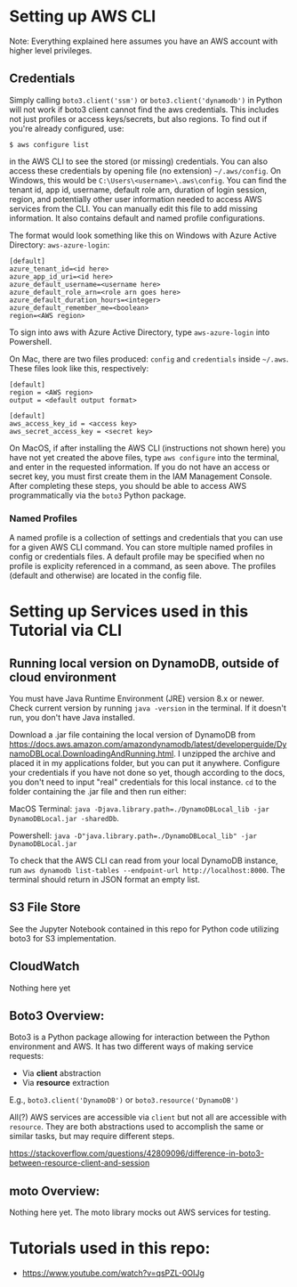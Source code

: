 # Setting up AWS CLI

Note: Everything explained here assumes you have an AWS account with higher level privileges.

## Credentials
Simply calling `boto3.client('ssm')` or `boto3.client('dynamodb')` in Python will not work if boto3 client cannot find the aws credentials. This includes not just profiles or access keys/secrets, but also regions. To find out if you're already configured, use:
```
$ aws configure list
```
in the AWS CLI to see the stored (or missing) credentials. You can also access these credentials by opening file (no extension) `~/.aws/config`. On Windows, this would be `C:\Users\<username>\.aws\config`. You can find the tenant id, app id, username, default role arn, duration of login session, region, and potentially other user information needed to access AWS services from the CLI. You can manually edit this file to add missing information. It also contains default and named profile configurations.

The format would look something like this on Windows with Azure Active Directory: `aws-azure-login`:
```
[default]
azure_tenant_id=<id here>
azure_app_id_uri=<id here>
azure_default_username=<username here>
azure_default_role_arn=<role arn goes here>
azure_default_duration_hours=<integer>
azure_default_remember_me=<boolean>
region=<AWS region>
```

To sign into aws with Azure Active Directory, type `aws-azure-login` into Powershell.

On Mac, there are two files produced: `config` and `credentials` inside `~/.aws`. These files look like this, respectively:
```
[default]
region = <AWS region>
output = <default output format>
```
```
[default]
aws_access_key_id = <access key>
aws_secret_access_key = <secret key>
```

On MacOS, if after installing the AWS CLI (instructions not shown here) you have not yet created the above files, type `aws configure` into the terminal, and enter in the requested information. If you do not have an access or secret key, you must first create them in the IAM Management Console. After completing these steps, you should be able to access AWS programmatically via the `boto3` Python package.

### Named Profiles
A named profile is a collection of settings and credentials that you can use for a given AWS CLI command. You can store multiple named profiles in config or credentials files. A default profile may be specified when no profile is explicity referenced in a command, as seen above. The profiles (default and otherwise) are located in the config file.


# Setting up Services used in this Tutorial via CLI

## Running local version on DynamoDB, outside of cloud environment
You must have Java Runtime Environment (JRE) version 8.x or newer. Check current version by running `java -version` in the terminal. If it doesn't run, you don't have Java installed.


Download a .jar file containing the local version of DynamoDB from https://docs.aws.amazon.com/amazondynamodb/latest/developerguide/DynamoDBLocal.DownloadingAndRunning.html. I unzipped the archive and placed it in my applications folder, but you can put it anywhere. Configure your credentials if you have not done so yet, though according to the docs, you don't need to input "real" credentials for this local instance. `cd` to the folder containing the .jar file and then run either:

MacOS Terminal:
 `java -Djava.library.path=./DynamoDBLocal_lib -jar DynamoDBLocal.jar -sharedDb`. 

Powershell:
`java -D"java.library.path=./DynamoDBLocal_lib" -jar DynamoDBLocal.jar`

 To check that the AWS CLI can read from your local DynamoDB instance, run `aws dynamodb list-tables --endpoint-url http://localhost:8000`. The terminal should return in JSON format an empty list.

## S3 File Store

See the Jupyter Notebook contained in this repo for Python code utilizing boto3 for S3 implementation.

## CloudWatch

Nothing here yet

## Boto3 Overview:

Boto3 is a Python package allowing for interaction between the Python environment and AWS. It has two different ways of making service requests:
* Via **client** abstraction
* Via **resource** extraction

E.g., `boto3.client('DynamoDB')` or `boto3.resource('DynamoDB')`

All(?) AWS services are accessible via `client` but not all are accessible with `resource`. They are both abstractions used to accomplish the same or similar tasks, but may require different steps.

https://stackoverflow.com/questions/42809096/difference-in-boto3-between-resource-client-and-session


## moto Overview:

Nothing here yet. The moto library mocks out AWS services for testing.


# Tutorials used in this repo:
* https://www.youtube.com/watch?v=qsPZL-0OIJg























